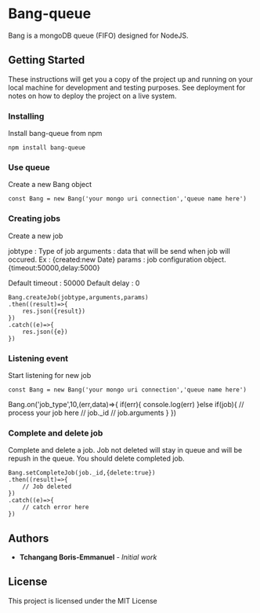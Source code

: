 # Bang-queue

Bang is a mongoDB queue (FIFO) designed for NodeJS.

## Getting Started

These instructions will get you a copy of the project up and running on your local machine for development and testing purposes. See deployment for notes on how to deploy the project on a live system.

### Installing

Install bang-queue from npm

```
npm install bang-queue
```

### Use queue

Create a new Bang object

```
const Bang = new Bang('your mongo uri connection','queue name here')
```

### Creating jobs
Create a new job

jobtype : Type of job
arguments : data that will be send when job will occured. Ex : {created:new Date}
params : job configuration object. {timeout:50000,delay:5000}

Default timeout : 50000
Default delay : 0

```
Bang.createJob(jobtype,arguments,params)
.then((result)=>{
	res.json({result})
})
.catch((e)=>{
	res.json({e})
})
```

### Listening event

Start listening for new job

```
const Bang = new Bang('your mongo uri connection','queue name here')
```

Bang.on('job_type',10,(err,data)=>{
	if(err){
		console.log(err)
	}else if(job){
		// process your job here
		// job._id
		// job.arguments
	}
})

### Complete and delete job

Complete and delete a job. Job not deleted will stay in queue and will be repush in the queue.
You should delete completed job. 

```
Bang.setCompleteJob(job._id,{delete:true})
.then((result)=>{
	// Job deleted
})
.catch((e)=>{
	// catch error here
})
```

## Authors

* **Tchangang Boris-Emmanuel** - *Initial work*

<!-- See also the list of [contributors](https://github.com/your/project/contributors) who participated in this project. -->

## License

This project is licensed under the MIT License

